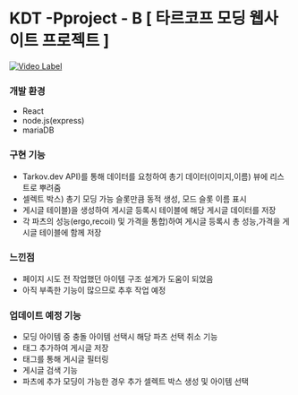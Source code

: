 # KDT -Pproject - B [ 타르코프 모딩 웹사이트 프로젝트 ]


[![Video Label](http://img.youtube.com/vi/DtXLMmJ8vtA/0.jpg)](https://youtu.be/DtXLMmJ8vtA)

### 개발 환경
- React
- node.js(express)
- mariaDB

### 구현 기능
- Tarkov.dev API)를 통해 데이터를 요청하여 총기 데이터(이미지,이름) 뷰에 리스트로 뿌려줌
- 셀렉트 박스) 총기 모딩 가능 슬롯만큼 동적 생성, 모드 슬롯 이름 표시
- 게시글 테이블)을 생성하여 게시글 등록시 테이블에 해당 게시글 데이터를 저장
- 각 파츠의 성능(ergo,recoil) 및 가격을 통합)하여 게시글 등록시 총 성능,가격을 게시글 테이블에 함께 저장


### 느낀점
- 페이지 시도 전 작업했던 아이템 구조 설계가 도움이 되었음
- 아직 부족한 기능이 많으므로 추후 작업 예정

### 업데이트 예정 기능
- 모딩 아이템 중 충돌 아이템 선택시 해당 파츠 선택 취소 기능
- 태그 추가하여 게시글 저장
- 태그를 통해 게시글 필터링
- 게시글 검색 기능
- 파츠에 추가 모딩이 가능한 경우 추가 셀렉트 박스 생성 및 아이템 선택

